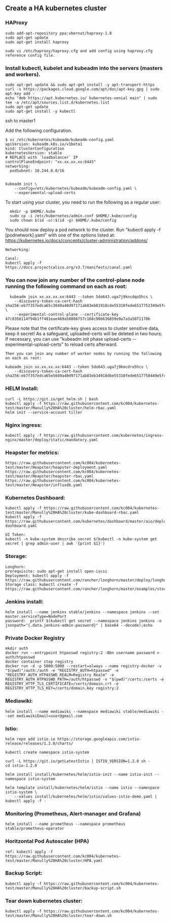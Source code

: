 ## Create a HA kubernetes cluster

### HAProxy
```
sudo add-apt-repository ppa:vbernat/haproxy-1.8
sudo apt-get update
sudo apt-get install haproxy

sudo vi /etc/haproxy/haproxy.cfg and add config using haproxy.cfg reference config file.
```

### Install kubectl, kubelet and kubeadm into the servers (masters and workers).
```
sudo apt-get update && sudo apt-get install -y apt-transport-https
curl -s https://packages.cloud.google.com/apt/doc/apt-key.gpg | sudo apt-key add -
echo "deb https://apt.kubernetes.io/ kubernetes-xenial main" | sudo tee -a /etc/apt/sources.list.d/kubernetes.list
sudo apt-get update
sudo apt-get install -y kubectl
```

ssh to master1

Add the following configuration.
```
$ vi /etc/kubernetes/kubeadm/kubeadm-config.yaml
apiVersion: kubeadm.k8s.io/v1beta1
kind: ClusterConfiguration
kubernetesVersion: stable
# REPLACE with `loadbalancer` IP
controlPlaneEndpoint: "xx.xx.xx.xx:6443"
networking:
  podSubnet: 10.244.0.0/16


kubeadm init \
    --config=/etc/kubernetes/kubeadm/kubeadm-config.yaml \
    --experimental-upload-certs
```	

To start using your cluster, you need to run the following as a regular user:
```
  mkdir -p $HOME/.kube
  sudo cp -i /etc/kubernetes/admin.conf $HOME/.kube/config
  sudo chown $(id -u):$(id -g) $HOME/.kube/config
```


You should now deploy a pod network to the cluster.
Run "kubectl apply -f [podnetwork].yaml" with one of the options listed at:
  https://kubernetes.io/docs/concepts/cluster-administration/addons/

```
Networking:

Canal: 
kubectl apply -f https://docs.projectcalico.org/v3.7/manifests/canal.yaml

```


### You can now join any number of the control-plane node running the following command on each as root:
```
  kubeadm join xx.xx.xx.xx:6443 --token 5do643.uga7j9kncdqo5hcs \
    --discovery-token-ca-cert-hash sha256:eb7f357edca65c3049a40d97171ab83eb01918cde55310fede6517752349e5fc \
    --experimental-control-plane --certificate-key 47c8356114f94b1ff481eae469a58086757c168c90b636859e9a7a3a5071170b
```

Please note that the certificate-key gives access to cluster sensitive data, keep it secret!
As a safeguard, uploaded-certs will be deleted in two hours; If necessary, you can use
"kubeadm init phase upload-certs --experimental-upload-certs" to reload certs afterward.

```
Then you can join any number of worker nodes by running the following on each as root:

kubeadm join xx.xx.xx.xx:6443 --token 5do643.uga7j9kmcdro5hcs \
    --discovery-token-ca-cert-hash sha256:eb7f357edca65e5049a40d97171ab83eb34918dbe55310fede6517750449e5fc
```


### HELM Install:
```
curl -L https://git.io/get_helm.sh | bash
kubectl apply -f https://raw.githubusercontent.com/kc004/kubernetes-test/master/Manully%20HA%20cluster/helm-rbac.yaml
helm init --service-account tiller
```	

### Nginx ingress:
```
kubectl apply -f https://raw.githubusercontent.com/kubernetes/ingress-nginx/master/deploy/static/mandatory.yaml
```
### Heapster for metrics:
```
https://raw.githubusercontent.com/kc004/kubernetes-test/master/Heapster/heapster-deployment.yaml
https://raw.githubusercontent.com/kc004/kubernetes-test/master/Heapster/heapster-rbac.yaml
https://raw.githubusercontent.com/kc004/kubernetes-test/master/Heapster/influxdb.yaml
```

### Kubernetes Dashboard:
```
kubectl apply -f https://raw.githubusercontent.com/kc004/kubernetes-test/master/Manully%20HA%20cluster/kube-dashboard-rbac.yaml
kubectl apply -f https://raw.githubusercontent.com/kubernetes/dashboard/master/aio/deploy/recommended/kubernetes-dashboard.yaml

UI Token:
kubectl -n kube-system describe secret $(kubectl -n kube-system get secret | grep admin-user | awk '{print $1}')	
```

### Storage:
```
Longhorn:
prerequisite: sudo apt-get install open-iscsi
Deployment: kubectl apply -f https://raw.githubusercontent.com/rancher/longhorn/master/deploy/longhorn.yaml
Storage class: kubectl create -f https://raw.githubusercontent.com/rancher/longhorn/master/examples/storageclass.yaml
```

### Jenkins install:
```
helm install --name jenkins stable/jenkins --namespace jenkins --set master.serviceType=NodePort
password:  printf $(kubectl get secret --namespace jenkins jenkins -o jsonpath="{.data.jenkins-admin-password}" | base64 --decode);echo
```

### Private Docker Registry
```
mkdir auth
docker run --entrypoint htpasswd registry:2 -Bbn username password > auth/htpasswd
docker container stop registry
docker run -d -p 5000:5000 --restart=always --name registry-docker -v "$(pwd)"/auth:/auth -e "REGISTRY_AUTH=htpasswd" -e "REGISTRY_AUTH_HTPASSWD_REALM=Registry Realm" -e REGISTRY_AUTH_HTPASSWD_PATH=/auth/htpasswd -v "$(pwd)"/certs:/certs -e REGISTRY_HTTP_TLS_CERTIFICATE=/certs/domain.crt -e REGISTRY_HTTP_TLS_KEY=/certs/domain.key registry:2
```

### Mediawiki:
```
helm install --name mediawiki --namespace mediawiki stable/mediawiki --set mediawikiEmail=user@gmail.com
```

### Istio:
```
helm repo add istio.io https://storage.googleapis.com/istio-release/releases/1.2.0/charts/

kubectl create namespace istio-system

curl -L https://git.io/getLatestIstio | ISTIO_VERSION=1.2.0 sh -
cd istio-1.2.0

helm install install/kubernetes/helm/istio-init --name istio-init --namespace istio-system

helm template install/kubernetes/helm/istio --name istio --namespace istio-system \
    --values install/kubernetes/helm/istio/values-istio-demo.yaml | kubectl apply -f -
```
### Monitoring (Prometheus, Alert-manager and Grafana)
```
helm install --name prometheus --namespace prometheus stable/prometheus-operator
```

### Horitzontal Pod Autoscaler (HPA)
```
ref: kubectl apply -f https://raw.githubusercontent.com/kc004/kubernetes-test/master/Manully%20HA%20cluster/HPA.yaml
```

### Backup Script:
```
kubectl apply -f https://raw.githubusercontent.com/kc004/kubernetes-test/master/Manully%20HA%20cluster/backup-script.sh
```

### Tear down kubernetes cluster:
```
kubectl apply -f https://raw.githubusercontent.com/kc004/kubernetes-test/master/Manully%20HA%20cluster/tear-down.sh
```
